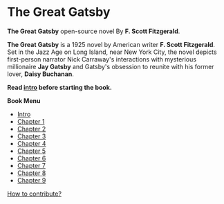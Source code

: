 # The Great Gatsby

**The Great Gatsby** open-source novel By **F. Scott Fitzgerald**.

**The Great Gatsby** is a 1925 novel by American writer **F. Scott Fitzgerald**. Set in the Jazz Age on Long Island, near New York City, the novel depicts first-person narrator Nick Carraway's interactions with mysterious millionaire **Jay Gatsby** and Gatsby's obsession to reunite with his former lover, **Daisy Buchanan**.

**Read [intro](/Chapter-0) before starting the book.**

**Book Menu**

- [Intro](/Chapter-0)
- [Chapter 1](/Chapter-1)
- [Chapter 2](/Chapter-2)
- [Chapter 3](/Chapter-3)
- [Chapter 4](/Chapter-4)
- [Chapter 5](/Chapter-5)
- [Chapter 6](/Chapter-6)
- [Chapter 7](/Chapter-7)
- [Chapter 8](/Chapter-8)
- [Chapter 9](/Chapter-9)

[How to contribute?](contribute.md)